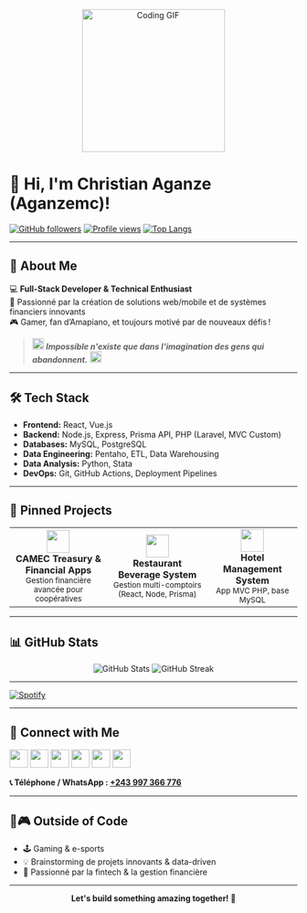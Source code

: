<!-- Banner GIF d'accueil -->
<p align="center">
  <img src="https://media.giphy.com/media/qgQUggAC3Pfv687qPC/giphy.gif" width="250" alt="Coding GIF"/>
</p>

# 👋 Hi, I'm Christian Aganze (Aganzemc)!

[![GitHub followers](https://img.shields.io/github/followers/Aganzemc?style=social)](https://github.com/Aganzemc)
[![Profile views](https://komarev.com/ghpvc/?username=Aganzemc&color=blue)](https://github.com/Aganzemc)
[![Top Langs](https://github-readme-stats.vercel.app/api/top-langs/?username=Aganzemc&layout=compact&theme=tokyonight)](https://github.com/Aganzemc)

---

## 🚀 About Me

💻 **Full-Stack Developer & Technical Enthusiast**  
🎯 Passionné par la création de solutions web/mobile et de systèmes financiers innovants  
🎮 Gamer, fan d’Amapiano, et toujours motivé par de nouveaux défis !

> <img src="https://img.icons8.com/color/48/000000/quote-left.png" width="20"/>  
> <b><i>Impossible n'existe que dans l'imagination des gens qui abandonnent.</i></b>  
> <img src="https://img.icons8.com/color/48/000000/quote-right.png" width="20"/>

---

## 🛠️ Tech Stack

- **Frontend:** React, Vue.js  
- **Backend:** Node.js, Express, Prisma API, PHP (Laravel, MVC Custom)  
- **Databases:** MySQL, PostgreSQL  
- **Data Engineering:** Pentaho, ETL, Data Warehousing  
- **Data Analysis:** Python, Stata  
- **DevOps:** Git, GitHub Actions, Deployment Pipelines

---

## 🌟 Pinned Projects

<table>
  <tr>
    <td align="center">
      <img src="https://img.icons8.com/color/48/000000/online-money-transfer.png" width="40"/><br/>
      <b>CAMEC Treasury & Financial Apps</b><br/>
      <sub>Gestion financière avancée pour coopératives</sub>
    </td>
    <td align="center">
      <img src="https://img.icons8.com/color/48/000000/cocktail.png" width="40"/><br/>
      <b>Restaurant Beverage System</b><br/>
      <sub>Gestion multi-comptoirs (React, Node, Prisma)</sub>
    </td>
    <td align="center">
      <img src="https://img.icons8.com/color/48/000000/hotel.png" width="40"/><br/>
      <b>Hotel Management System</b><br/>
      <sub>App MVC PHP, base MySQL</sub>
    </td>
  </tr>
</table>

---

## 📊 GitHub Stats

<p align="center">
  <img src="https://github-readme-stats.vercel.app/api?username=Aganzemc&show_icons=true&theme=tokyonight" alt="GitHub Stats"/>
  <img src="https://github-readme-streak-stats.herokuapp.com/?user=Aganzemc&theme=tokyonight" alt="GitHub Streak"/>
</p>

---



[![Spotify](https://novatorem-aganzemc.vercel.app/api/spotify)](https://open.spotify.com/user/aganzemc)

---

## 🤝 Connect with Me

<a href="https://www.linkedin.com/in/christian-aganze-371774292" target="_blank"><img src="https://img.icons8.com/color/48/000000/linkedin-circled--v1.png" width="32"/></a>
<a href="https://github.com/Aganzemc" target="_blank"><img src="https://img.icons8.com/ios-glyphs/48/000000/github.png" width="32"/></a>
<a href="https://x.com/aganze56915" target="_blank"><img src="https://img.icons8.com/ios-filled/48/000000/twitterx.png" width="32"/></a>
<a href="https://www.instagram.com/aganzechristianmirindi/" target="_blank"><img src="https://img.icons8.com/color/48/000000/instagram-new--v1.png" width="32"/></a>
<a href="https://christianportofolio.netlify.app/" target="_blank"><img src="https://img.icons8.com/color/48/000000/domain.png" width="32"/></a>
<a href="https://buzabyte2024.netlify.app/" target="_blank"><img src="https://img.icons8.com/color/48/000000/company.png" width="32"/></a>

<p>
  <b>📞 Téléphone / WhatsApp : <a href="tel:+243997366776">+243 997 366 776</a></b>
</p>

---

## 🎵🎮 Outside of Code

- 🕹️ Gaming & e-sports
- 💡 Brainstorming de projets innovants & data-driven
- 💸 Passionné par la fintech & la gestion financière

---

<p align="center">
  <b>Let's build something amazing together! 🚀</b>
</p>
